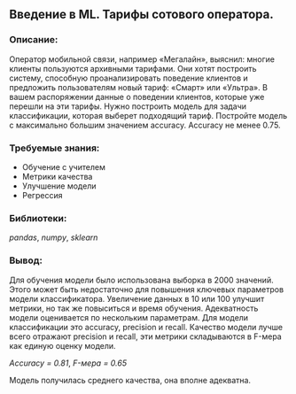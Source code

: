 
## Введение в ML. Тарифы сотового оператора.


### Описание:
Оператор мобильной связи, например «Мегалайн», выяснил: многие клиенты пользуются архивными тарифами. Они хотят построить систему,
способную проанализировать поведение клиентов и предложить пользователям новый тариф: «Смарт» или «Ультра».
В вашем распоряжении данные о поведении клиентов, которые уже перешли на эти тарифы. Нужно построить модель для задачи классификации,
которая выберет подходящий тариф. Постройте модель с максимально большим значением accuracy. Accuracy не менее 0.75.

### Требуемые знания:
* Обучение с учителем
* Метрики качества
* Улучшение модели
* Регрессия
### Библиотеки: 
*pandas*, *numpy*, *sklearn*

### Вывод:
Для обучения модели было использована выборка в 2000 значений. Этого может быть недостаточно для повышения ключевых параметров модели классификатора.
Увеличение данных в 10 или 100 улучшит метрики, но так же повыситься и время обучения.
Адекватность модели оценивается по нескольким параметрам. Для модели классификации это accuracy, precision и recall. Качество модели лучше всего отражают precision и recall, 
эти метрики складываются в F-мера как единую оценку модели.

*Accuracy = 0.81*, *F-мера = 0.65*

Модель получилась среднего качества, она вполне адекватна.
